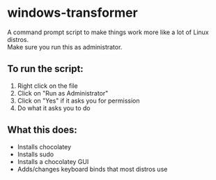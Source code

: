 # windows-transformer
A command prompt script to make things work more like a lot of Linux distros.  
Make sure you run this as administrator.  
## To run the script:  
1. Right click on the file  
2. Click on "Run as Administrator"  
3. Click on "Yes" if it asks you for permission  
4. Do what it asks you to do

## What this does:
- Installs chocolatey
- Installs sudo
- Installs a chocolatey GUI
- Adds/changes keyboard binds that most distros use
